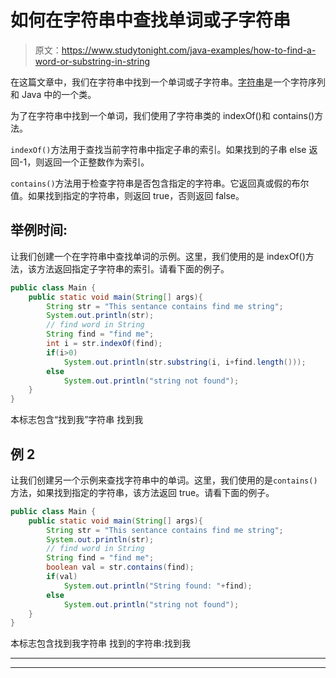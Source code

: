 # 如何在字符串中查找单词或子字符串

> 原文：<https://www.studytonight.com/java-examples/how-to-find-a-word-or-substring-in-string>

在这篇文章中，我们在字符串中找到一个单词或子字符串。[字符串](https://www.studytonight.com/java/string-handling-in-java.php)是一个字符序列和 Java 中的一个类。

为了在字符串中找到一个单词，我们使用了字符串类的 indexOf()和 contains()方法。

`indexOf()`方法用于查找当前字符串中指定子串的索引。如果找到的子串 else 返回-1，则返回一个正整数作为索引。

`contains()`方法用于检查字符串是否包含指定的字符串。它返回真或假的布尔值。如果找到指定的字符串，则返回 true，否则返回 false。

## 举例时间:

让我们创建一个在字符串中查找单词的示例。这里，我们使用的是 indexOf()方法，该方法返回指定子字符串的索引。请看下面的例子。

```java
public class Main {
	public static void main(String[] args){
		String str = "This sentance contains find me string";
		System.out.println(str);
		// find word in String
		String find = "find me";
		int i = str.indexOf(find);
		if(i>0)
			System.out.println(str.substring(i, i+find.length()));
		else 
			System.out.println("string not found");
	}
}
```

本标志包含“找到我”字符串
找到我

## 例 2

让我们创建另一个示例来查找字符串中的单词。这里，我们使用的是`contains()`方法，如果找到指定的字符串，该方法返回 true。请看下面的例子。

```java
public class Main {
	public static void main(String[] args){
		String str = "This sentance contains find me string";
		System.out.println(str);
		// find word in String
		String find = "find me";
		boolean val = str.contains(find);
		if(val)
			System.out.println("String found: "+find);
		else 
			System.out.println("string not found");
	}
}
```

本标志包含找到我字符串
找到的字符串:找到我

* * *

* * *